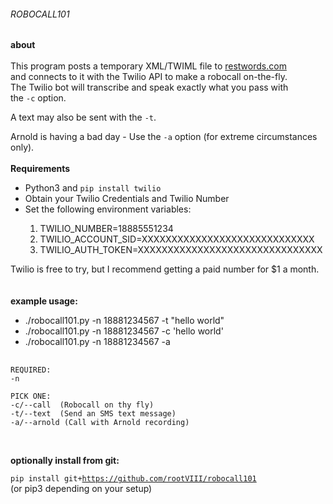 ###### ROBOCALL101


<b>about</b><br><br>
This program posts a temporary XML/TWIML file to
<a href="https://www.restwords.com">restwords.com</a><br> and connects
to it with the Twilio API to make a robocall on-the-fly. <br>The Twilio
bot will transcribe and speak exactly what you pass with<br>the 
<code>-c</code> option.

A text may also be sent with the <code>-t</code>.

Arnold is having a bad day - Use the <code>-a</code> option
(for extreme circumstances only).
<br><br>
<b>Requirements</b><br>
<ul>
  <li>Python3 and <code>pip install twilio</code></li>
  <li>Obtain your Twilio Credentials and Twilio Number</li>
  <li>Set the following environment variables:</li>
    <ol>
      <li>TWILIO_NUMBER=18885551234</li>
      <li>TWILIO_ACCOUNT_SID=XXXXXXXXXXXXXXXXXXXXXXXXXXXXX</li>
      <li>TWILIO_AUTH_TOKEN=XXXXXXXXXXXXXXXXXXXXXXXXXXXXXXX</li>
    </ol>
</ul>

Twilio is free to try, but I recommend getting a paid number for $1 a month.
<br><br><br>
<b>example usage:</b><br>
<ul>
  <li>./robocall101.py -n 18881234567 -t "hello world"</li>
  <li>./robocall101.py -n 18881234567 -c 'hello world'</li>
  <li>./robocall101.py -n 18881234567 -a</li>
</ul>

<pre>
  <code>
REQUIRED:
-n <outgoing number>

PICK ONE:
-c/--call <text/string here> (Robocall on thy fly)
-t/--text <text/string here> (Send an SMS text message)
-a/--arnold (Call with Arnold recording)
  </code>
</pre>
<br>
<b>optionally install from git:</b><br>

<code>pip install git+https://github.com/rootVIII/robocall101</code><br>
(or pip3 depending on your setup)



  
